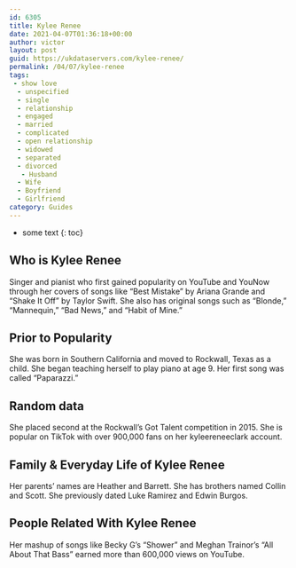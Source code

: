 ```yaml
---
id: 6305
title: Kylee Renee
date: 2021-04-07T01:36:18+00:00
author: victor
layout: post
guid: https://ukdataservers.com/kylee-renee/
permalink: /04/07/kylee-renee
tags:
 - show love
  - unspecified
  - single
  - relationship
  - engaged
  - married
  - complicated
  - open relationship
  - widowed
  - separated
  - divorced
   - Husband
  - Wife
  - Boyfriend
  - Girlfriend
category: Guides
---
```


* some text
{: toc}


## Who is Kylee Renee



Singer and pianist who first gained popularity on YouTube and YouNow through her covers of songs like &#8220;Best Mistake&#8221; by Ariana Grande and &#8220;Shake It Off&#8221; by Taylor Swift. She also has original songs such as &#8220;Blonde,&#8221; &#8220;Mannequin,&#8221; &#8220;Bad News,&#8221; and &#8220;Habit of Mine.&#8221; 

                
                
                
## Prior to Popularity



She was born in Southern California and moved to Rockwall, Texas as a child. She began teaching herself to play piano at age 9. Her first song was called &#8220;Paparazzi.&#8221; 

                
                
                
## Random data



She placed second at the Rockwall&#8217;s Got Talent competition in 2015. She is popular on TikTok with over 900,000 fans on her kyleereneeclark account. 

                
                
                
## Family & Everyday Life of Kylee Renee



Her parents&#8217; names are Heather and Barrett. She has brothers named Collin and Scott. She previously dated Luke Ramirez and Edwin Burgos. 

                
                
                
## People Related With Kylee Renee



Her mashup of songs like Becky G&#8217;s &#8220;Shower&#8221; and Meghan Trainor&#8217;s &#8220;All About That Bass&#8221; earned more than 600,000 views on YouTube. 

                
              
            
          
          
          